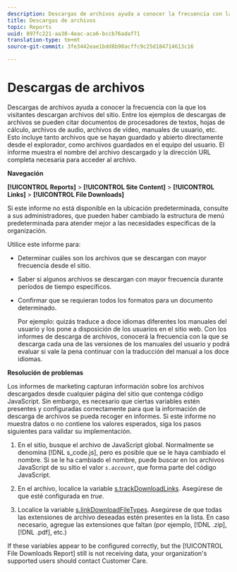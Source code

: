 ```yaml
---
description: Descargas de archivos ayuda a conocer la frecuencia con la que los visitantes descargan archivos del sitio. Entre los ejemplos de descargas de archivos se pueden citar documentos de procesadores de textos, hojas de cálculo, archivos de audio, archivos de vídeo, manuales de usuario, etc. Esto incluye tanto archivos que se hayan guardado y abierto directamente desde el explorador, como archivos guardados en el equipo del usuario. El informe muestra el nombre del archivo descargado y la dirección URL completa necesaria para acceder al archivo.
title: Descargas de archivos
topic: Reports
uuid: 897fc221-aa30-4eac-aca6-bccb76adaf71
translation-type: tm+mt
source-git-commit: 3fe3442eae1bdd8b90acffc9c25d184714613c16

---
```



# Descargas de archivos

Descargas de archivos ayuda a conocer la frecuencia con la que los visitantes descargan archivos del sitio. Entre los ejemplos de descargas de archivos se pueden citar documentos de procesadores de textos, hojas de cálculo, archivos de audio, archivos de vídeo, manuales de usuario, etc. Esto incluye tanto archivos que se hayan guardado y abierto directamente desde el explorador, como archivos guardados en el equipo del usuario. El informe muestra el nombre del archivo descargado y la dirección URL completa necesaria para acceder al archivo.

**Navegación**

**[!UICONTROL Reports]** > **[!UICONTROL Site Content]** > **[!UICONTROL Links]** > **[!UICONTROL File Downloads]**

Si este informe no está disponible en la ubicación predeterminada, consulte a sus administradores, que pueden haber cambiado la estructura de menú predeterminada para atender mejor a las necesidades específicas de la organización.

Utilice este informe para:

* Determinar cuáles son los archivos que se descargan con mayor frecuencia desde el sitio.
* Saber si algunos archivos se descargan con mayor frecuencia durante períodos de tiempo específicos.
* Confirmar que se requieran todos los formatos para un documento determinado.

   Por ejemplo: quizás traduce a doce idiomas diferentes los manuales del usuario y los pone a disposición de los usuarios en el sitio web. Con los informes de descarga de archivos, conocerá la frecuencia con la que se descarga cada una de las versiones de los manuales del usuario y podrá evaluar si vale la pena continuar con la traducción del manual a los doce idiomas.

**Resolución de problemas**

Los informes de marketing capturan información sobre los archivos descargados desde cualquier página del sitio que contenga código JavaScript. Sin embargo, es necesario que ciertas variables estén presentes y configuradas correctamente para que la información de descarga de archivos se pueda recoger en informes. Si este informe no muestra datos o no contiene los valores esperados, siga los pasos siguientes para validar su implementación.

1. En el sitio, busque el archivo de JavaScript global. Normalmente se denomina [!DNL s_code.js], pero es posible que se le haya cambiado el nombre. Si se le ha cambiado el nombre, puede buscar en los archivos JavaScript de su sitio el valor *`s.account`*, que forma parte del código JavaScript.

1. En el archivo, localice la variable [s.trackDownloadLinks](https://docs.adobe.com/content/help/es-ES/analytics/implementation/vars/config-vars/trackdownloadlinks.translate.html). Asegúrese de que esté configurada en *true*.

1. Localice la variable [s.linkDownloadFileTypes](https://docs.adobe.com/content/help/es-ES/analytics/implementation/vars/config-vars/linkdownloadfiletypes.translate.html). Asegúrese de que todas las extensiones de archivo deseadas estén presentes en la lista. En caso necesario, agregue las extensiones que faltan (por ejemplo, [!DNL .zip], [!DNL .pdf], etc.)

If these variables appear to be configured correctly, but the [!UICONTROL File Downloads Report] still is not receiving data, your organization&#39;s supported users should contact Customer Care.

